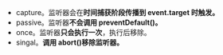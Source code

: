 - capture。监听器会在**时间捕获阶段传播到 event.target 时触发。**
- passive。监听器**不会调用 preventDefault()。**
- once。监听器**只会执行一次**，执行后移除。
- singal。**调用 abort()移除监听器。**